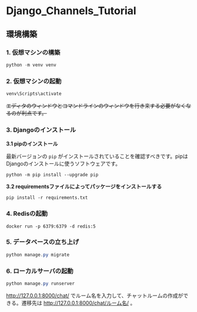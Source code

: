 # Django_Channels_Tutorial
## 環境構築

### 1. 仮想マシンの構築

```powershell
python -m venv venv
```

### 2. 仮想マシンの起動

```powershell
venv\Scripts\activate
```

~~エディタのウィンドウとコマンドラインのウィンドウを行き来する必要がなくなるのが利点です。~~

### 3. Djangoのインストール

**3.1 pipのインストール**

最新バージョンの `pip` がインストールされていることを確認すべきです。pipはDjangoのインストールに使うソフトウェアです。

```
python -m pip install --upgrade pip
```

****3.2 requirementsファイルによってパッケージをインストールする****

```
pip install -r requirements.txt
```
### 4. Redisの起動
```
docker run -p 6379:6379 -d redis:5
```


### 5. データベースの立ち上げ

```powershell
python manage.py migrate
```


### 6. ローカルサーバの起動

```powershell
python manage.py runserver
```
 http://127.0.0.1:8000/chat/ でルーム名を入力して、チャットルームの作成ができる。遷移先は http://127.0.0.1:8000/chat/ルーム名/ 。
 
